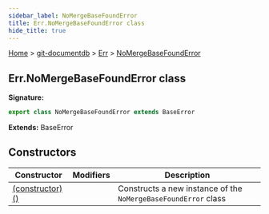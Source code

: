 ```yaml
---
sidebar_label: NoMergeBaseFoundError
title: Err.NoMergeBaseFoundError class
hide_title: true
---
```


[Home](./index.md) &gt; [git-documentdb](./git-documentdb.md) &gt; [Err](./git-documentdb.err.md) &gt; [NoMergeBaseFoundError](./git-documentdb.err.nomergebasefounderror.md)

## Err.NoMergeBaseFoundError class


<b>Signature:</b>

```typescript
export class NoMergeBaseFoundError extends BaseError 
```
<b>Extends:</b> BaseError

## Constructors

|  Constructor | Modifiers | Description |
|  --- | --- | --- |
|  [(constructor)()](./git-documentdb.err.nomergebasefounderror._constructor_.md) |  | Constructs a new instance of the <code>NoMergeBaseFoundError</code> class |

